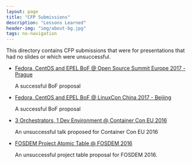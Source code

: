 ```yaml
---
layout: page
title: "CFP Submissions"
description: "Lessons Learned"
header-img: "img/about-bg.jpg"
tags: no-navigation
---
```


This directory contains CFP submissions that were for presentations that had no slides or which were unsuccessful.

* [Fedora, CentOS and EPEL BoF @ Open Source Summit Europe 2017 - Prague](oss-prague-2017-BoF)

    A successful BoF proposal

* [Fedora, CentOS and EPEL BoF @ LinuxCon China 2017 - Beijing](linux-con-China-2017-BoF)

    A successful BoF proposal

* [3 Orchestrators, 1 Dev Environment @ Container Con EU 2016](containercon.eu)

    An unsuccessful talk proposed for Container Con EU 2016

* [FOSDEM Project Atomic Table @ FOSDEM 2016](fosdem-2016-table-proposal-atomic)

    An unsuccessful project table proposal for FOSDEM 2016.
